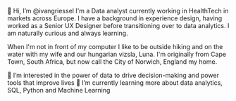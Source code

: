 👋 Hi, I’m @ivangriessel
I'm a Data analyst currently working in HealthTech in markets across Europe. I have a background in experience design, having worked as a Senior UX Designer before transitioning over to data analytics. I am naturally curious and always learning.

When I'm not in front of my computer I like to be outside hiking and on the water with my wife and our hungarian vizsla, Luna. I'm originally from Cape Town, South Africa, but now call the City of Norwich, England my home.

👀 I’m interested in the power of data to drive decision-making and power tools that improve lives
🌱 I’m currently learning more about data analytics, SQL, Python and Machine Learning


<!---
ivangriessel/ivangriessel is a ✨ special ✨ repository because its `README.md` (this file) appears on your GitHub profile.
You can click the Preview link to take a look at your changes.
--->
